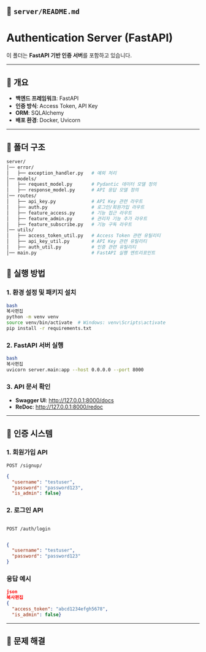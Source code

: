 ## 📂 `server/README.md`

# Authentication Server (FastAPI)

이 폴더는 **FastAPI 기반 인증 서버**를 포함하고 있습니다.

---

## 📌 개요
- **백엔드 프레임워크**: FastAPI
- **인증 방식**: Access Token, API Key
- **ORM**: SQLAlchemy
- **배포 환경**: Docker, Uvicorn

---

## 📂 폴더 구조
```bash
server/
│── error/
│   ├── exception_handler.py   # 예외 처리
│── models/
│   ├── request_model.py       # Pydantic 데이터 모델 정의
│   ├── response_model.py      # API 응답 모델 정의
│── routes/
│   ├── api_key.py             # API Key 관련 라우트
│   ├── auth.py                # 로그인/회원가입 라우트
│   ├── feature_access.py      # 기능 접근 라우트
│   ├── feature_admin.py       # 관리자 기능 추가 라우트
│   ├── feature_subscribe.py   # 기능 구독 라우트
│── utils/
│   ├── access_token_util.py   # Access Token 관련 유틸리티
│   ├── api_key_util.py        # API Key 관련 유틸리티
│   ├── auth_util.py           # 인증 관련 유틸리티
│── main.py                    # FastAPI 실행 엔트리포인트

```

## 🚀 실행 방법

### 1️. 환경 설정 및 패키지 설치

```bash
bash
복사편집
python -m venv venv
source venv/bin/activate  # Windows: venv\Scripts\activate
pip install -r requirements.txt

```

### 2️. FastAPI 서버 실행

```bash
bash
복사편집
uvicorn server.main:app --host 0.0.0.0 --port 8000

```

### 3️. API 문서 확인

- **Swagger UI**: http://127.0.0.1:8000/docs
- **ReDoc**: http://127.0.0.1:8000/redoc

---

## 🔑 인증 시스템

### 1️. 회원가입 API

```
POST /signup/

```

```json
{
  "username": "testuser",
  "password": "password123",
  "is_admin": false}

```

### 2️. 로그인 API

```

POST /auth/login

```

```json

{
  "username": "testuser",
  "password": "password123"
}

```

### 응답 예시

```json
json
복사편집
{
  "access_token": "abcd1234efgh5678",
  "is_admin": false}

```

---

## 🔧 문제 해결
